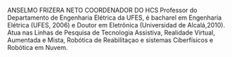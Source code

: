 ANSELMO FRIZERA NETO
COORDENADOR DO HCS
Professor do Departamento de Engenharia Elétrica da UFES, é bacharel em Engenharia Elétrica (UFES, 2006) e Doutor em Eletrônica (Universidad de Alcalá,2010).
Atua nas Linhas de Pesquisa de Tecnologia Assistiva, Realidade Virtual, Aumentada e Mista, Robótica de Reabilitaçao e sistemas Ciberfísicos e Robótica em Nuvem.
